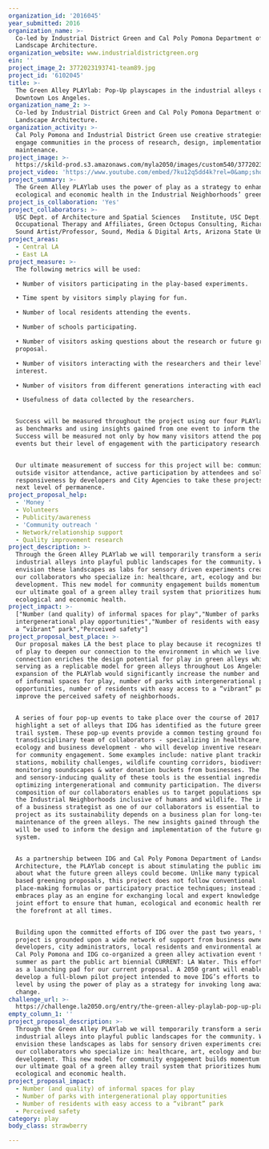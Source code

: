 ```yaml
---
organization_id: '2016045'
year_submitted: 2016
organization_name: >-
  Co-led by Industrial District Green and Cal Poly Pomona Department of
  Landscape Architecture.
organization_website: www.industrialdistrictgreen.org
ein: ''
project_image_2: 3772023193741-team89.jpg
project_id: '6102045'
title: >-
  The Green Alley PLAYlab: Pop-Up playscapes in the industrial alleys of
  Downtown Los Angeles.
organization_name_2: >-
  Co-led by Industrial District Green and Cal Poly Pomona Department of
  Landscape Architecture.
organization_activity: >-
  Cal Poly Pomona and Industrial District Green use creative strategies to
  engage communities in the process of research, design, implementation and
  maintenance.
project_image: >-
  https://skild-prod.s3.amazonaws.com/myla2050/images/custom540/3772023193741-team89.jpg
project_video: 'https://www.youtube.com/embed/7ku12q5dd4k?rel=0&amp;showinfo=0'
project_summary: >-
  The Green Alley PLAYlab uses the power of play as a strategy to enhance human,
  ecological and economic health in the Industrial Neighborhoods’ green alleys.
project_is_collaboration: 'Yes'
project_collaborators: >-
  USC Dept. of Architecture and Spatial Sciences   Institute, USC Dept. of
  Occupational Therapy and Affiliates, Green Octopus Consulting, Richard Lerman,
  Sound Artist/Professor, Sound, Media & Digital Arts, Arizona State University
project_areas:
  - Central LA
  - East LA
project_measure: >-
  The following metrics will be used:

  • Number of visitors participating in the play-based experiments.

  • Time spent by visitors simply playing for fun.

  • Number of local residents attending the events.

  • Number of schools participating.

  • Number of visitors asking questions about the research or future green alley
  proposal.

  • Number of visitors interacting with the researchers and their level of
  interest.

  • Number of visitors from different generations interacting with each other.

  • Usefulness of data collected by the researchers.


  Success will be measured throughout the project using our four PLAYlab pop-ups
  as benchmarks and using insights gained from one event to inform the next.
  Success will be measured not only by how many visitors attend the pop-up
  events but their level of engagement with the participatory research.


  Our ultimate measurement of success for this project will be: community and
  outside visitor attendance, active participation by attendees and solid
  responsiveness by developers and City Agencies to take these projects to the
  next level of permanence.
project_proposal_help:
  - 'Money '
  - Volunteers
  - Publicity/awareness
  - 'Community outreach '
  - Network/relationship support
  - Quality improvement research
project_description: >-
  Through the Green Alley PLAYlab we will temporarily transform a series of
  industrial alleys into playful public landscapes for the community. We
  envision these landscapes as labs for sensory driven experiments created by
  our collaborators who specialize in: healthcare, art, ecology and business
  development. This new model for community engagement builds momentum towards
  our ultimate goal of a green alley trail system that prioritizes human,
  ecological and economic health.
project_impact: >-
  ["Number (and quality) of informal spaces for play","Number of parks with
  intergenerational play opportunities","Number of residents with easy access to
  a “vibrant” park","Perceived safety"]
project_proposal_best_place: >-
  Our proposal makes LA the best place to play because it recognizes the power
  of play to deepen our connection to the environment in which we live. This
  connection enriches the design potential for play in green alleys while
  serving as a replicable model for green alleys throughout Los Angeles. The
  expansion of the PLAYlab would significantly increase the number and quality
  of informal spaces for play, number of parks with intergenerational play
  opportunities, number of residents with easy access to a “vibrant” park and
  improve the perceived safety of neighborhoods.


  A series of four pop-up events to take place over the course of 2017 will
  highlight a set of alleys that IDG has identified as the future green alley
  trail system. These pop-up events provide a common testing ground for our
  transdisciplinary team of collaborators - specializing in healthcare, art,
  ecology and business development - who will develop inventive research tools
  for community engagement. Some examples include: native plant tracking
  stations, mobility challenges, wildlife counting corridors, biodiversity
  monitoring soundscapes & water donation buckets from businesses. The playful
  and sensory-inducing quality of these tools is the essential ingredient for
  optimizing intergenerational and community participation. The diverse
  composition of our collaborators enables us to target populations specific to
  the Industrial Neighborhoods inclusive of humans and wildlife. The inclusion
  of a business strategist as one of our collaborators is essential to our
  project as its sustainability depends on a business plan for long-term
  maintenance of the green alleys. The new insights gained through the PLAYlab
  will be used to inform the design and implementation of the future green alley
  system.


  As a partnership between IDG and Cal Poly Pomona Department of Landscape
  Architecture, the PLAYlab concept is about stimulating the public imagination
  about what the future green alleys could become. Unlike many typical community
  based greening proposals, this project does not follow conventional
  place-making formulas or participatory practice techniques; instead it
  embraces play as an engine for exchanging local and expert knowledge in a
  joint effort to ensure that human, ecological and economic health remain at
  the forefront at all times. 


  Building upon the committed efforts of IDG over the past two years, this
  project is grounded upon a wide network of support from business owners,
  developers, city administrators, local residents and environmental advocates.
  Cal Poly Pomona and IDG co-organized a green alley activation event this past
  summer as part the public art biennial CURRENT: LA Water. This effort serves
  as a launching pad for our current proposal. A 2050 grant will enable us to
  develop a full-blown pilot project intended to move IDG’s efforts to the next
  level by using the power of play as a strategy for invoking long awaited
  change.
challenge_url: >-
  https://challenge.la2050.org/entry/the-green-alley-playlab-pop-up-playscapes-in-the-industrial-alleys-of-downtown-los-angeles
empty_column_1: ''
project_proposal_description: >-
  Through the Green Alley PLAYlab we will temporarily transform a series of
  industrial alleys into playful public landscapes for the community. We
  envision these landscapes as labs for sensory driven experiments created by
  our collaborators who specialize in: healthcare, art, ecology and business
  development. This new model for community engagement builds momentum towards
  our ultimate goal of a green alley trail system that prioritizes human,
  ecological and economic health.
project_proposal_impact:
  - Number (and quality) of informal spaces for play
  - Number of parks with intergenerational play opportunities
  - Number of residents with easy access to a “vibrant” park
  - Perceived safety
category: play
body_class: strawberry

---
```

